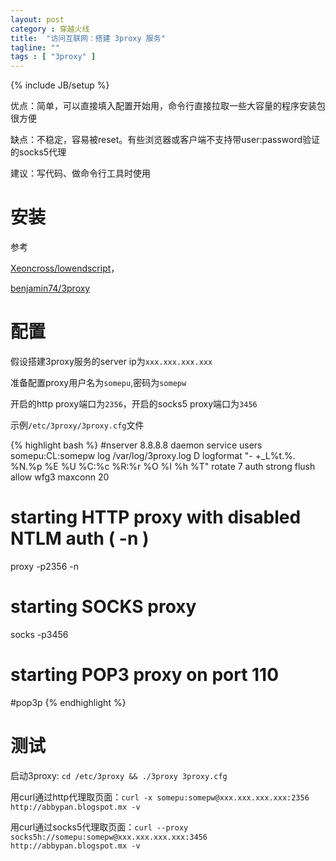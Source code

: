 ```yaml
---
layout: post
category : 穿越火线
title:  "访问互联网：搭建 3proxy 服务"
tagline: ""
tags : [ "3proxy" ] 
---
```

{% include JB/setup %}

优点：简单，可以直接填入配置开始用，命令行直接拉取一些大容量的程序安装包很方便

缺点：不稳定，容易被reset。有些浏览器或客户端不支持带user:password验证的socks5代理

建议：写代码、做命令行工具时使用

# 安装

参考

[Xeoncross/lowendscript](https://github.com/Xeoncross/lowendscript)，

[benjamin74/3proxy](https://github.com/benjamin74/3proxy)

# 配置

假设搭建3proxy服务的server ip为``xxx.xxx.xxx.xxx``

准备配置proxy用户名为``somepu``,密码为``somepw``

开启的http proxy端口为``2356``，开启的socks5 proxy端口为``3456``

示例``/etc/3proxy/3proxy.cfg``文件

{% highlight bash %}
#nserver 8.8.8.8
daemon
service
users somepu:CL:somepw
log /var/log/3proxy.log D
logformat "- +_L%t.%. %N.%p %E %U %C:%c %R:%r %O %I %h %T"
rotate 7
auth strong
flush
allow wfg3
maxconn 20

# starting HTTP proxy with disabled NTLM auth ( -n )
proxy -p2356 -n

# starting SOCKS proxy
socks -p3456

# starting POP3 proxy on port 110
#pop3p
{% endhighlight %}

# 测试

启动3proxy: ``cd /etc/3proxy && ./3proxy 3proxy.cfg``

用curl通过http代理取页面：``curl -x somepu:somepw@xxx.xxx.xxx.xxx:2356 http://abbypan.blogspot.mx -v``

用curl通过socks5代理取页面：``curl --proxy socks5h://somepu:somepw@xxx.xxx.xxx.xxx:3456 http://abbypan.blogspot.mx -v``
